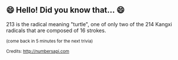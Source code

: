 ## 😄 Hello! Did you know that... 😄
213 is the radical meaning "turtle", one of only two of the 214 Kangxi radicals that are composed of 16 strokes.

<sup>(come back in 5 minutes for the next trivia)</sup>


<sup>Credits: http://numbersapi.com</sup>
